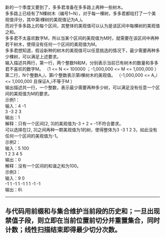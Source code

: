 新的一个季度又要到了，多多君准备在多多路上再种一些树木。\
多多路上已经有了N棵树木（编号1~N），对于每一棵树，多多君都给打了一个美观值评分，其中第i棵树的美观值记为A_i。 \
而对于多多路上的每个区间，其整体的美观值可以认为是该区间中每棵树的美观值之和。\
多多君不太喜欢数字M，所以当某个区间的美观值为M时，就需要在该区间中再种若干树木，使得没有任何一个区间的美观值为M。 \
多多君想知道，假设新种的树木的美观值可以任意挑选的情况下，最少需要再种多少棵树，可以满足上述要求。\
输入描述共两行，第一行，两个整数N和M，分别表示当前已有树木的数量和多多君不喜欢的数字M。 （1 <= N <= 100000 ；-1,000,000 <= M <= 1,000,000 ） \
第二行，N个整数A_i，第i个整数表示第i棵树木的美观值。 （-1,000,000 <= A_i <= 1,000,000 且保证A_i不等于M ）\
输出描述共一行，一个整数，表示最少需要再种多少树，可以满足没有任意一个区间的美观值为M的要求。\
示例1：\
输入：4 -1\
3 -3 2 3\
输出：1\
解释：只有一个区间[2, 3]的美观值为-3 + 2 = -1不符合要求。\
可以选择在[2, 3]之间再种一颗美观值为1的树，使得整体为3 -3 1 2 3，如此没有任何一个区间的美观值为-1。\
示例2：\
输入：5 100\
1 2 3 4 5\
输出：0\
解释：没有一个区间的和谐之和为100。\
示例3：\
输入：9 0\
-1 1 -1 1 -1 1 1 -1 -1\
输出：6\

---
与代码用前缀和与集合维护当前段的历史和；一旦出现禁值子段，则立即在当前位置前切分并重置集合，同时计数；线性扫描结束即得最少切分次数。
---

```cpp

